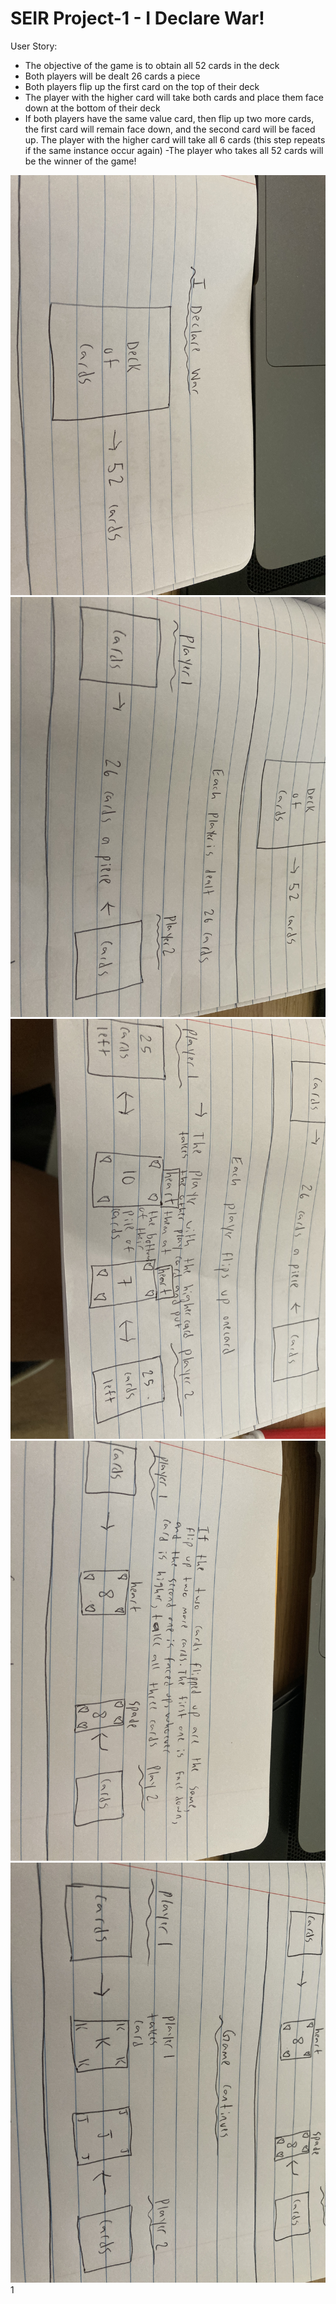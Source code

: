 
# SEIR Project-1 - I Declare War!
User Story:

- The objective of the game is to obtain all 52 cards in the deck
- Both players will be dealt 26 cards a piece
- Both players flip up the first card on the top of their deck
- The player with the higher card will take both cards and place them face down at the bottom of their deck
- If both players have the same value card, then flip up two more cards, the first card will remain face down, and the second card will be faced up. The player with the higher card will take all 6 cards (this step repeats if the same instance occur again)
-The player who takes all 52 cards will be the winner of the game!

![](img/Wireframe%201.jpg)
![](img/Wireframe%202.jpg)
![](img/Wireframe%203.jpg)
![](img/Wireframe%204.jpg)
![](img/Wireframe%205.jpg)
1[](img/Wireframe%206.jpg)